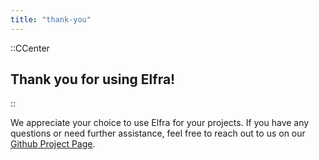 ```yaml
---
title: "thank-you"
---
```


::CCenter

## Thank you for using Elfra!

::

We appreciate your choice to use Elfra for your projects. If you have any questions or need further assistance, feel free to reach out to us on our [Github Project Page](https://github.com/Saftladen-Tech/Elfra/discussions).
